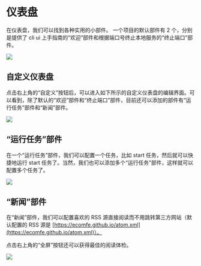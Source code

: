 # 仪表盘
在仪表盘，我们可以找到各种实用的小部件。
一个项目的默认部件有 2 个，分别是提供了 cli ui 上手指南的“欢迎”部件和根据端口号终止本地服务的“终止端口”部件。

![](./assets/dashboard.png)

## 自定义仪表盘
点击右上角的“自定义”按钮后，可以进入如下所示的自定义仪表盘的编辑界面。可以看到，除了默认的“欢迎”部件和“终止端口”部件，目前还可以添加的部件有“运行任务”部件和“新闻”部件。

![](./assets/custom-dashboard.png)

## “运行任务”部件
在一个“运行任务”部件，我们可以配置一个任务，比如 start 任务，然后就可以快捷地运行 start 任务了。当然，我们也可以添加多个“运行任务”部件，这样就可以配置多个任务了。

![](./assets/run-task-widget.png)

## “新闻”部件
在“新闻”部件，我们可以配置喜欢的 RSS 源直接阅读而不用跳转第三方网站（默认配置的 RSS 源是 [https://ecomfe.github.io/atom.xml](https://ecomfe.github.io/atom.xml)）。

点击右上角的“全屏”按钮还可以获得最佳的阅读体检。

![](./assets/news-widget.png)
